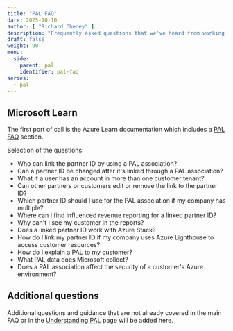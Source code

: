 ```yaml
---
title: "PAL FAQ"
date: 2025-10-10
author: [ "Richard Cheney" ]
description: "Frequently asked questions that we've heard from working in Microsoft's Global Partner Solutions team."
draft: false
weight: 90
menu:
  side:
    parent: pal
    identifier: pal-faq
series:
  - pal
---
```


## Microsoft Learn

The first port of call is the Azure Learn documentation which includes a [PAL FAQ](https://learn.microsoft.com/partner-center/membership/link-partner-id-for-azure-performance-pal-dpor#frequently-asked-questions-about-a-pal-association) section.

Selection of the questions:

- Who can link the partner ID by using a PAL association?
- Can a partner ID be changed after it's linked through a PAL association?
- What if a user has an account in more than one customer tenant?
- Can other partners or customers edit or remove the link to the partner ID?
- Which partner ID should I use for the PAL association if my company has multiple?
- Where can I find influenced revenue reporting for a linked partner ID?
- Why can't I see my customer in the reports?
- Does a linked partner ID work with Azure Stack?
- How do I link my partner ID if my company uses Azure Lighthouse to access customer resources?
- How do I explain a PAL to my customer?
- What PAL data does Microsoft collect?
- Does a PAL association affect the security of a customer's Azure environment?

## Additional questions

Additional questions and guidance that are not already covered in the main FAQ or in the [Understanding PAL](./theory) page will be added here.
